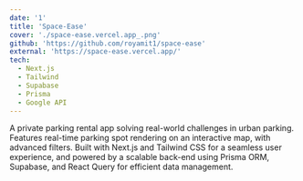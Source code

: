 ```yaml
---
date: '1'
title: 'Space-Ease'
cover: './space-ease.vercel.app_.png'
github: 'https://github.com/royamit1/space-ease'
external: 'https://space-ease.vercel.app/'
tech:
  - Next.js
  - Tailwind
  - Supabase
  - Prisma
  - Google API
---
```


A private parking rental app solving real-world challenges in urban parking. Features real-time parking spot rendering on an interactive map, with advanced filters. Built with Next.js and Tailwind CSS for a seamless user experience, and powered by a scalable back-end using Prisma ORM, Supabase, and React Query for efficient data management.
